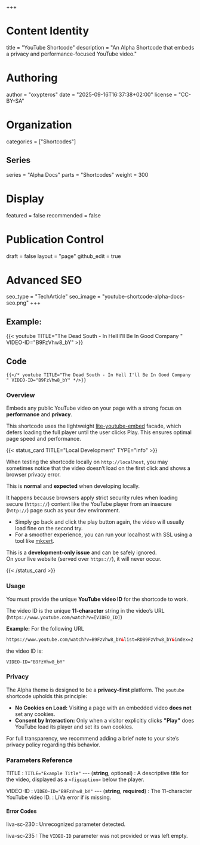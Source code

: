 +++
# Content Identity
title = "YouTube Shortcode"
description = "An Alpha Shortcode that embeds a privacy and performance-focused YouTube video."

# Authoring
author = "oxypteros"
date = "2025-09-16T16:37:38+02:00"
license = "CC-BY-SA"

# Organization
categories = ["Shortcodes"]

## Series
series = "Alpha Docs"
parts = "Shortcodes"
weight = 300

# Display
featured = false
recommended = false

# Publication Control
draft = false
layout = "page"
github_edit = true

# Advanced SEO
seo_type = "TechArticle"
seo_image = "youtube-shortcode-alpha-docs-seo.png"
+++
## Example: 

{{< youtube TITLE="The Dead South - In Hell I'll Be In Good Company " VIDEO-ID="B9FzVhw8_bY" >}}

## Code
``` go-html-template
{{</* youtube TITLE="The Dead South - In Hell I'll Be In Good Company " VIDEO-ID="B9FzVhw8_bY" */>}} 

```
### Overview
Embeds any public YouTube video on your page with a strong focus on **performance** and **privacy**.

This shortcode uses the lightweight [lite-youtube-embed](https://github.com/paulirish/lite-youtube-embed) facade, which defers loading the full player until the user clicks Play. This ensures optimal page speed and performance.


{{< status_card TITLE="Local Development" TYPE="info" >}}

When testing the shortcode locally on `http://localhost`, you may sometimes notice that the video doesn’t load on the first click and shows a browser privacy error.  

This is **normal** and **expected** when developing locally.  

It happens because browsers apply strict security rules when loading secure (`https://`) content like the YouTube player from an insecure (`http://`) page such as your dev environment.  

- Simply go back and click the play button again, the video will usually load fine on the second try.  
- For a smoother experience, you can run your localhost with SSL using a tool like [mkcert](https://github.com/FiloSottile/mkcert).  

This is a **development-only issue** and can be safely ignored.  
On your live website (served over `https://`), it will never occur.

{{< /status_card >}}

### Usage
You must provide the unique **YouTube video ID** for the shortcode to work.

The video ID is the unique **11-character** string in the video’s URL (`https://www.youtube.com/watch?v=[VIDEO_ID]`)

**Example:** For the following URL

```html
https://www.youtube.com/watch?v=B9FzVhw8_bY&list=RDB9FzVhw8_bY&index=2
```
the video ID is:

```
VIDEO-ID="B9FzVhw8_bY"
```
### Privacy
The Alpha theme is designed to be a **privacy-first** platform. The `youtube` shortcode upholds this principle:

- **No Cookies on Load:** Visiting a page with an embedded video **does not** set any cookies.
- **Consent by Interaction:** Only when a visitor explicitly clicks **"Play"** does YouTube load its player and set its own cookies.

For full transparency, we recommend adding a brief note to your site’s privacy policy regarding this behavior.

### Parameters Reference
TITLE
: `TITLE="Example Title"` --- (**string**, optional) 
: A descriptive title for the video, displayed as a `<figcaption>` below the player.

VIDEO-ID
: `VIDEO-ID="B9FzVhw8_bY"` --- (**string**, **required**)
: The 11-character YouTube video ID.
: LiVa error if is missing.

#### Error Codes
liva-sc-230
: Unrecognized parameter detected.

liva-sc-235
: The `VIDEO-ID` parameter was not provided or was left empty.
